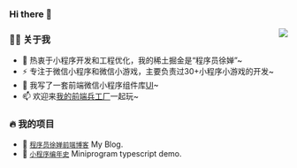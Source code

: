 ### Hi there 👋

<!--
**godbasin/godbasin** is a ✨ _special_ ✨ repository because its `README.md` (this file) appears on your GitHub profile.

Here are some ideas to get you started:

- 🔭 I’m currently working on ...
- 🌱 I’m currently learning ...
- 👯 I’m looking to collaborate on ...
- 🤔 I’m looking for help with ...
- 💬 Ask me about ...
- 📫 How to reach me: ...
- 😄 Pronouns: ...
- ⚡ Fun fact: ...
-->
<img align="right" src="https://github-readme-stats.vercel.app/api?username=codeluosiyu&show_icons=true&count_private=true&hide_border=true&cache_seconds=1900"/>

### 👨‍🚒 关于我

- 🤔 热衷于小程序开发和工程优化，我的稀土掘金是“程序员徐婵”~
- ⚡ 专注于微信小程序和微信小游戏，主要负责过30+小程序小游戏的开发~
- 💬 我写了一套前端微信小程序组件库[UI](https://codeluosiyu.github.io/miniprogram/component/basic/button.html)~
- 📫 欢迎来[我的前端兵工厂]([https://godbasin.github.io/front-end-playground/](https://codeluosiyu.github.io/interview/function/subscribeMsg.html))一起玩~

### 🔥 我的项目

- 🔰 [`程序员徐婵前端博客`](https://github.com/godbasin/godbasin.github.io) My Blog.
- 🌱 [`小程序编年史`](https://github.com/godbasin/wxapp-typescript-demo) Miniprogram typescript demo.
